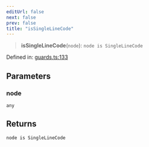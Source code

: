 ```yaml
---
editUrl: false
next: false
prev: false
title: "isSingleLineCode"
---
```


> **isSingleLineCode**(`node`): `node is SingleLineCode`

Defined in: [guards.ts:133](https://github.com/rcs-agents/rcs-lang/blob/44f56387ee45f73805b6a88a5582e17ead444456/packages/ast/src/guards.ts#L133)

## Parameters

### node

`any`

## Returns

`node is SingleLineCode`
